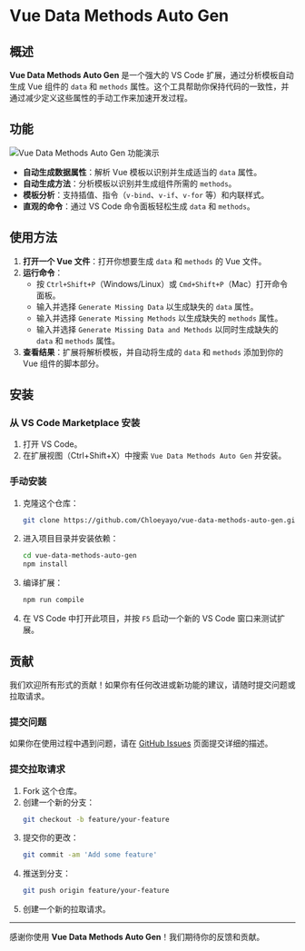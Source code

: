 # Vue Data Methods Auto Gen

## 概述

**Vue Data Methods Auto Gen** 是一个强大的 VS Code 扩展，通过分析模板自动生成 Vue 组件的 `data` 和 `methods` 属性。这个工具帮助你保持代码的一致性，并通过减少定义这些属性的手动工作来加速开发过程。

## 功能

![Vue Data Methods Auto Gen 功能演示](https://camo.githubusercontent.com/2af095e2217c1fb94c37c135281e2eb58276b028885c755d256280e683736826/68747470733a2f2f69322e6d6a6a2e7269702f323032342f30362f30352f39643130373236306139306235616437626639643837343533326665396136622e676966)

- **自动生成数据属性**：解析 Vue 模板以识别并生成适当的 `data` 属性。
- **自动生成方法**：分析模板以识别并生成组件所需的 `methods`。
- **模板分析**：支持插值、指令（`v-bind`、`v-if`、`v-for` 等）和内联样式。
- **直观的命令**：通过 VS Code 命令面板轻松生成 `data` 和 `methods`。


## 使用方法

1. **打开一个 Vue 文件**：打开你想要生成 `data` 和 `methods` 的 Vue 文件。
2. **运行命令**：
   - 按 `Ctrl+Shift+P`（Windows/Linux）或 `Cmd+Shift+P`（Mac）打开命令面板。
   - 输入并选择 `Generate Missing Data` 以生成缺失的 `data` 属性。
   - 输入并选择 `Generate Missing Methods` 以生成缺失的 `methods` 属性。
   - 输入并选择 `Generate Missing Data and Methods` 以同时生成缺失的 `data` 和 `methods` 属性。
3. **查看结果**：扩展将解析模板，并自动将生成的 `data` 和 `methods` 添加到你的 Vue 组件的脚本部分。

## 安装

### 从 VS Code Marketplace 安装

1. 打开 VS Code。
2. 在扩展视图（Ctrl+Shift+X）中搜索 `Vue Data Methods Auto Gen` 并安装。

### 手动安装

1. 克隆这个仓库：
   ```sh
   git clone https://github.com/Chloeyayo/vue-data-methods-auto-gen.git
   ```
2. 进入项目目录并安装依赖：
   ```sh
   cd vue-data-methods-auto-gen
   npm install
   ```
3. 编译扩展：
   ```sh
   npm run compile
   ```
4. 在 VS Code 中打开此项目，并按 `F5` 启动一个新的 VS Code 窗口来测试扩展。

## 贡献

我们欢迎所有形式的贡献！如果你有任何改进或新功能的建议，请随时提交问题或拉取请求。

### 提交问题

如果你在使用过程中遇到问题，请在 [GitHub Issues](https://github.com/Chloeyayo/vue-data-methods-auto-gen/issues) 页面提交详细的描述。

### 提交拉取请求

1. Fork 这个仓库。
2. 创建一个新的分支：
   ```sh
   git checkout -b feature/your-feature
   ```
3. 提交你的更改：
   ```sh
   git commit -am 'Add some feature'
   ```
4. 推送到分支：
   ```sh
   git push origin feature/your-feature
   ```
5. 创建一个新的拉取请求。

---

感谢你使用 **Vue Data Methods Auto Gen**！我们期待你的反馈和贡献。
